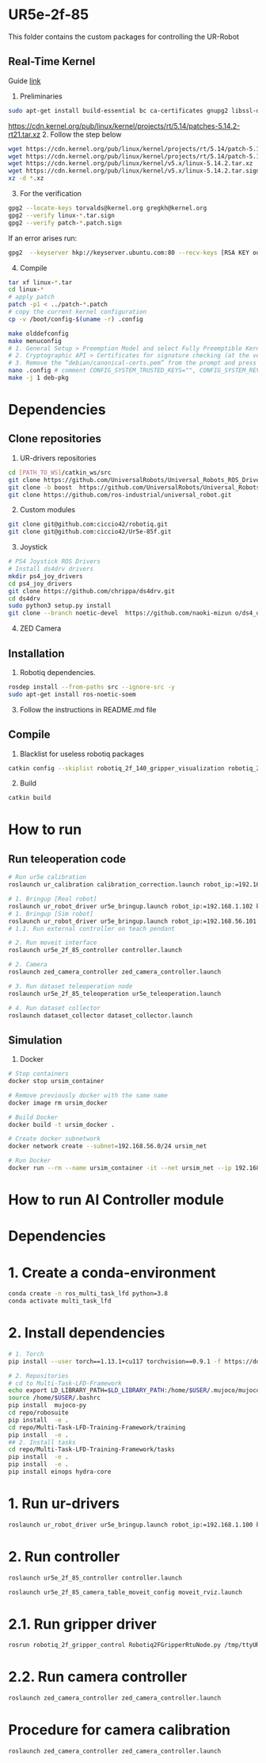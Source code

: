 # UR5e-2f-85
This folder contains the custom packages for controlling the UR-Robot

## Real-Time Kernel
Guide [link](https://github.com/UniversalRobots/Universal_Robots_ROS_Driver/blob/master/ur_robot_driver/doc/real_time.md)

1. Preliminaries
``` bash
sudo apt-get install build-essential bc ca-certificates gnupg2 libssl-dev wget gawk flex bison libncurses-dev bison openssl dkms libelf-dev libudev-dev libpci-dev libiberty-dev autoconf fakeroot dwarves zstd

```
https://cdn.kernel.org/pub/linux/kernel/projects/rt/5.14/patches-5.14.2-rt21.tar.xz
2. Follow the step below
``` bash
wget https://cdn.kernel.org/pub/linux/kernel/projects/rt/5.14/patch-5.14.2-rt21.patch.xz
wget https://cdn.kernel.org/pub/linux/kernel/projects/rt/5.14/patch-5.14.2-rt21.patch.sign
wget https://cdn.kernel.org/pub/linux/kernel/v5.x/linux-5.14.2.tar.xz
wget https://cdn.kernel.org/pub/linux/kernel/v5.x/linux-5.14.2.tar.sign
xz -d *.xz

```
3. For the verification
``` bash
gpg2 --locate-keys torvalds@kernel.org gregkh@kernel.org
gpg2 --verify linux-*.tar.sign
gpg2 --verify patch-*.patch.sign

```
If an error arises run:
``` bash
gpg2  --keyserver hkp://keyserver.ubuntu.com:80 --recv-keys [RSA KEY output from the error]

```
4. Compile
``` bash
tar xf linux-*.tar
cd linux-*
# apply patch
patch -p1 < ../patch-*.patch
# copy the current kernel configuration
cp -v /boot/config-$(uname -r) .config

make olddefconfig
make menuconfig
# 1. General Setup > Preemption Model and select Fully Preemptible Kernel (Real-Time)
# 2. Cryptographic API > Certificates for signature checking (at the very bottom of the list) > Provide system-wide ring of trusted keys > Additional X.509 keys for default system keyring
# 3. Remove the “debian/canonical-certs.pem” from the prompt and press Ok. Save this configuration to .config and  the TUI.
nano .config # comment CONFIG_SYSTEM_TRUSTED_KEYS="", CONFIG_SYSTEM_REVOCATION_KEYS="", 
make -j 1 deb-pkg

```


# Dependencies

## Clone repositories

1. UR-drivers repositories
```bash
cd [PATH_TO_WS]/catkin_ws/src
git clone https://github.com/UniversalRobots/Universal_Robots_ROS_Driver.git
git clone -b boost  https://github.com/UniversalRobots/Universal_Robots_Client_Library.git
git clone https://github.com/ros-industrial/universal_robot.git
```
2. Custom modules
```bash
git clone git@github.com:ciccio42/robotiq.git
git clone git@github.com:ciccio42/Ur5e-85f.git
```
3. Joystick
```bash
# PS4 Joystick ROS Drivers
# Install ds4drv drivers
mkdir ps4_joy_drivers
cd ps4_joy_drivers
git clone https://github.com/chrippa/ds4drv.git
cd ds4drv
sudo python3 setup.py install
git clone --branch noetic-devel  https://github.com/naoki-mizun o/ds4_driver.git
```
4. ZED Camera

## Installation
1. Robotiq dependencies.
```bash
rosdep install --from-paths src --ignore-src -y
sudo apt-get install ros-noetic-soem
```

3. Follow the instructions in README.md file

## Compile
1. Blacklist for useless robotiq packages
```bash
catkin config --skiplist robotiq_2f_140_gripper_visualization robotiq_2f_c2_gripper_visualization robotiq_3f_gripper_articulated_msgs robotiq_3f_gripper_articulated_gazebo robotiq_3f_gripper_articulated_gazebo_plugins robotiq_3f_gripper_control robotiq_3f_gripper_joint_state_publisher robotiq_3f_gripper_visualization robotiq_3f_rviz robotiq_ft_sensor 
```
2. Build
```bash
catkin build
```

# How to run

## Run teleoperation code
``` bash
# Run ur5e calibration
roslaunch ur_calibration calibration_correction.launch robot_ip:=192.168.1.102 target_filename:="/home/ciccio/.ros/real_robot_calibration.yaml"

# 1. Bringup [Real robot]
roslaunch ur_robot_driver ur5e_bringup.launch robot_ip:=192.168.1.102 kinematics_config:="/home/ciccio/.ros/real_robot_calibration.yaml" use_tool_communication:=true tool_voltage:=24 tool_parity:=0 tool_baud_rate:=115200 tool_stop_bits:=1 tool_rx_idle_chars:=1.5 tool_tx_idle_chars:=3.5 tool_device_name:=/tmp/ttyUR robot_description_file:="/home/ciccio/Desktop/catkin_ws/src/Ur5e-2f-85f/ur5e_2f_85_description/launch/load_ur5e_2f_85.launch"
# 1. Bringup [Sim robot]
roslaunch ur_robot_driver ur5e_bringup.launch robot_ip:=192.168.56.101 kinematics_config:="/home/ciccio/.ros/sim_robot_calibration.yaml" robot_description_file:="/home/ciccio/Desktop/catkin_ws/src/Ur5e-2f-85f/ur5e_2f_85_description/launch/load_ur5e_2f_85.launch"
# 1.1. Run external controller on teach pendant

# 2. Run moveit interface 
roslaunch ur5e_2f_85_controller controller.launch 

# 2. Camera 
roslaunch zed_camera_controller zed_camera_controller.launch 

# 3. Run dataset teleoperation node
roslaunch ur5e_2f_85_teleoperation ur5e_teleoperation.launch 

# 4. Run dataset collector
roslaunch dataset_collector dataset_collector.launch 


```

## Simulation
1. Docker

``` bash
# Stop containers
docker stop ursim_container

# Remove previously docker with the same name
docker image rm ursim_docker

# Build Docker
docker build -t ursim_docker .

# Create docker subnetwork
docker network create --subnet=192.168.56.0/24 ursim_net

# Run Docker
docker run --rm --name ursim_container -it --net ursim_net --ip 192.168.56.101 -e ROBOT_MODEL=UR5 ursim_docker

```

# How to run AI Controller module

# Dependencies
# 1. Create a conda-environment
```bash
conda create -n ros_multi_task_lfd python=3.8
conda activate multi_task_lfd
```
# 2. Install dependencies
```bash
# 1. Torch
pip install --user torch==1.13.1+cu117 torchvision==0.9.1 -f https://download.pytorch.org/whl/torch_stable.html

# 2. Repositories
# cd to Multi-Task-LFD-Framework
echo export LD_LIBRARY_PATH=$LD_LIBRARY_PATH:/home/$USER/.mujoco/mujoco210/bin:/usr/local/cuda-12.1/lib64/:/usr/lib/nvidia-000 >>/home/$USER/.bashrc
source /home/$USER/.bashrc
pip install  mujoco-py
cd repo/robosuite
pip install  -e .
cd repo/Multi-Task-LFD-Training-Framework/training
pip install  -e .
## 2. Install tasks
cd repo/Multi-Task-LFD-Training-Framework/tasks
pip install  -e .
pip install  -e .
pip install einops hydra-core
```

# 1. Run ur-drivers
```bash
roslaunch ur_robot_driver ur5e_bringup.launch robot_ip:=192.168.1.100 kinematics_config:="/home/ciccio/.ros/real_robot_calibration.yaml" use_tool_communication:=true tool_voltage:=24 tool_parity:=0 tool_baud_rate:=115200 tool_stop_bits:=1 tool_rx_idle_chars:=1.5 tool_tx_idle_chars:=3.5 tool_device_name:=/tmp/ttyUR robot_description_file:="/home/ciccio/Desktop/catkin_ws/src/Ur5e-2f-85f/ur5e_2f_85_description/launch/load_ur5e_2f_85.launch"
```

# 2. Run controller
```bash
roslaunch ur5e_2f_85_controller controller.launch 
```

```bash
roslaunch ur5e_2f_85_camera_table_moveit_config moveit_rviz.launch 
``` 

<!-- ```bash
roslaunch ur5e_2f_85_camera_table_moveit_config move_group.launch load_robot_descriptio:=false
```--->

# 2.1. Run gripper driver
```bash
rosrun robotiq_2f_gripper_control Robotiq2FGripperRtuNode.py /tmp/ttyUR
```

# 2.2. Run camera controller
```bash
roslaunch zed_camera_controller zed_camera_controller.launch
```

# Procedure for camera calibration
```bash
roslaunch zed_camera_controller zed_camera_controller.launch
```